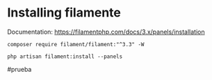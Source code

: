 # Installing filamente
Documentation: https://filamentphp.com/docs/3.x/panels/installation

```
composer require filament/filament:"^3.3" -W

php artisan filament:install --panels
```
#prueba

